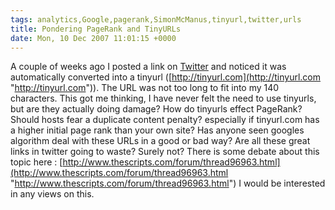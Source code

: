 ```yaml
---
tags: analytics,Google,pagerank,SimonMcManus,tinyurl,twitter,urls
title: Pondering PageRank and TinyURLs
date: Mon, 10 Dec 2007 11:01:15 +0000
---
```

A couple of weeks ago I posted a link on [Twitter](http://www.twitter.com "twitter") and noticed it was automatically converted into a tinyurl ([http://tinyurl.com](http://tinyurl.com "http://tinyurl.com")). The URL was not too long to fit into my 140 characters. This got me thinking, I have never felt the need to use tinyurls, but are they actually doing damage? How do tinyurls effect PageRank? Should hosts fear a duplicate content penalty? especially if tinyurl.com has a higher initial page rank than your own site? Has anyone seen googles algorithm deal with these URLs in a good or bad way? Are all these great links in twitter going to waste? Surely not? There is some debate about this topic here : [http://www.thescripts.com/forum/thread96963.html](http://www.thescripts.com/forum/thread96963.html "http://www.thescripts.com/forum/thread96963.html") I would be interested in any views on this.
